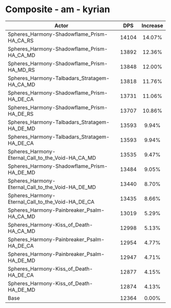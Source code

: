 # Composite - am - kyrian
| Actor | DPS | Increase |
|---|:---:|:---:|
|Spheres_Harmony-Shadowflame_Prism-HA_CA_RS|14104|14.07%|
|Spheres_Harmony-Shadowflame_Prism-HA_CA_MD|13892|12.36%|
|Spheres_Harmony-Shadowflame_Prism-HA_MD_RS|13848|12.00%|
|Spheres_Harmony-Talbadars_Stratagem-HA_CA_MD|13818|11.76%|
|Spheres_Harmony-Shadowflame_Prism-HA_DE_CA|13731|11.06%|
|Spheres_Harmony-Shadowflame_Prism-HA_DE_RS|13707|10.86%|
|Spheres_Harmony-Talbadars_Stratagem-HA_DE_MD|13593|9.94%|
|Spheres_Harmony-Talbadars_Stratagem-HA_DE_CA|13593|9.94%|
|Spheres_Harmony-Eternal_Call_to_the_Void-HA_CA_MD|13535|9.47%|
|Spheres_Harmony-Shadowflame_Prism-HA_DE_MD|13484|9.05%|
|Spheres_Harmony-Eternal_Call_to_the_Void-HA_DE_MD|13440|8.70%|
|Spheres_Harmony-Eternal_Call_to_the_Void-HA_DE_CA|13435|8.66%|
|Spheres_Harmony-Painbreaker_Psalm-HA_CA_MD|13019|5.29%|
|Spheres_Harmony-Kiss_of_Death-HA_CA_MD|12998|5.13%|
|Spheres_Harmony-Painbreaker_Psalm-HA_DE_CA|12954|4.77%|
|Spheres_Harmony-Painbreaker_Psalm-HA_DE_MD|12947|4.71%|
|Spheres_Harmony-Kiss_of_Death-HA_DE_CA|12877|4.15%|
|Spheres_Harmony-Kiss_of_Death-HA_DE_MD|12874|4.13%|
|Base|12364|0.00%|
